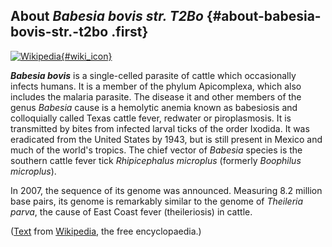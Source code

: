About *Babesia bovis str. T2Bo* {#about-babesia-bovis-str.-t2bo .first}
-------------------------------

[![Wikipedia](/img/wikipedia_logo_v2_en.png){#wiki_icon}](http://en.wikipedia.org/wiki/Babesia_bovis)

***Babesia bovis*** is a single-celled parasite of cattle which
occasionally infects humans. It is a member of the phylum Apicomplexa,
which also includes the malaria parasite. The disease it and other
members of the genus *Babesia* cause is a hemolytic anemia known as
babesiosis and colloquially called Texas cattle fever, redwater or
piroplasmosis. It is transmitted by bites from infected larval ticks of
the order Ixodida. It was eradicated from the United States by 1943, but
is still present in Mexico and much of the world\'s tropics. The chief
vector of *Babesia* species is the southern cattle fever tick
*Rhipicephalus microplus* (formerly *Boophilus microplus*).

In 2007, the sequence of its genome was announced. Measuring 8.2 million
base pairs, its genome is remarkably similar to the genome of *Theileria
parva*, the cause of East Coast fever (theileriosis) in cattle.

([Text](http://en.wikipedia.org/wiki/Babesia_bovis) from
[Wikipedia](http://en.wikipedia.org/), the free encyclopaedia.)
